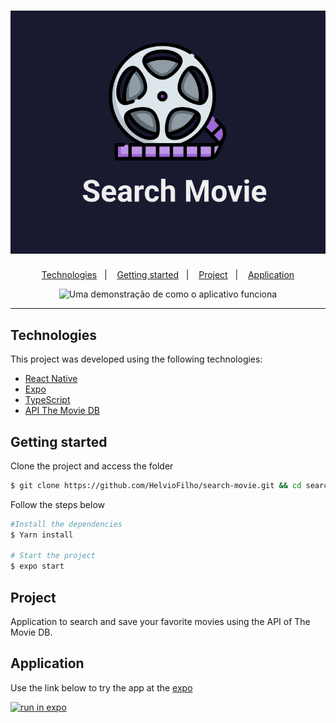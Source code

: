 <h1 align="center">
  <img alt="Search Movie" title="SearchMovie" src=".github/logo.svg" />
</h1>

<p align="center">
<a href="#technologies">Technologies</a>&nbsp;&nbsp;&nbsp;|&nbsp;&nbsp;&nbsp;
<a href="#getting-started">Getting started</a>&nbsp;&nbsp;&nbsp;|&nbsp;&nbsp;&nbsp;
<a href="#project">Project</a>&nbsp;&nbsp;&nbsp;|&nbsp;&nbsp;&nbsp;
<a href="#application">Application</a>
<br>

<p align="center">
  <img height="500" alt="Uma demonstração de como o aplicativo funciona" src=".github/demo.gif">
</p>

---

## Technologies

This project was developed using the following technologies:

- [React Native](https://reactnative.dev/)
- [Expo](http://expo.io/)
- [TypeScript](http://www.typescriptlang.org/)
- [API The Movie DB](https://www.themoviedb.org/documentation/api)

## Getting started

Clone the project and access the folder

```bash
$ git clone https://github.com/HelvioFilho/search-movie.git && cd search-movie
```

Follow the steps below
```bash
#Install the dependencies
$ Yarn install

# Start the project
$ expo start
```

## Project

Application to search and save your favorite movies using the API of The Movie DB.

## Application

Use the link below to try the app at the [expo](https://expo.io/)

[![run in expo](https://img.shields.io/badge/Search%20Movie-161616.svg?style=for-the-badge&logo=EXPO&labelColor=FFFFFF&logoColor=000)](https://expo.dev/@loihve/search-movie)